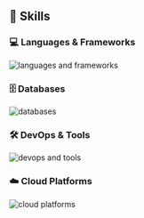 <!-- ライトモート：theme=light, ダークモート：theme=dark -->
<!-- アイコンの選択肢一覧：https://arc.net/l/quote/zizyykfh -->
## 🌱 Skills

### 💻 Languages & Frameworks
<img alt="languages and frameworks" src="https://skillicons.dev/icons?theme=dark&perline=7&i=go,ts,react,next" />

### 🗄️ Databases
<img alt="databases" src="https://skillicons.dev/icons?theme=dark&perline=7&i=mysql,postgres" />

### 🛠️ DevOps & Tools
<img alt="devops and tools" src="https://skillicons.dev/icons?theme=dark&perline=7&i=docker,git,github,githubactions" />

### ☁️ Cloud Platforms
<img alt="cloud platforms" src="https://skillicons.dev/icons?theme=dark&perline=7&i=aws,gcp,firebase" />


<!--
## 🏃‍♀️ Activities
<div align="left"> 
  <img alt="Top Langs" height="170px" src="https://github-readme-stats.vercel.app/api?username=fuku01&theme=vue-dark&layout=compact" />
  <img alt="github stats" height="170px" src="https://github-readme-stats.vercel.app/api/top-langs/?username=fuku01&theme=vue-dark&layout=compact" />
</div>
-->

<!--
This repository is a ✨ _special_ ✨ repository because its `README.md` (this file) appears on your GitHub profile.

Here are some ideas to get you started:

- 🔭 I’m currently working on ...
- 🌱 I’m currently learning ...
- 👯 I’m looking to collaborate on ...
- 🤔 I’m looking for help with ...
- 💬 Ask me about ...
- 📫 How to reach me: ...
- 😄 Pronouns: ...
- ⚡ Fun fact: ...
-->
